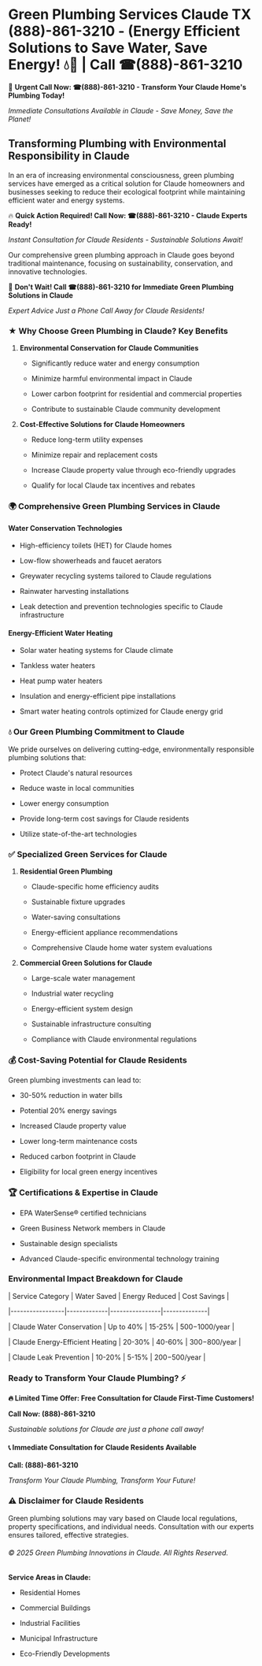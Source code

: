# Green Plumbing Services Claude TX (888)-861-3210 - (Energy Efficient Solutions to Save Water, Save Energy! 💧🌿 | Call ☎(888)-861-3210

🚨 **Urgent Call Now: ☎(888)-861-3210 - Transform Your Claude Home's Plumbing Today!**
*Immediate Consultations Available in Claude - Save Money, Save the Planet!*

## Transforming Plumbing with Environmental Responsibility in Claude

In an era of increasing environmental consciousness, green plumbing services have emerged as a critical solution for Claude homeowners and businesses seeking to reduce their ecological footprint while maintaining efficient water and energy systems. 

🔥 **Quick Action Required! Call Now: ☎(888)-861-3210 - Claude Experts Ready!**
*Instant Consultation for Claude Residents - Sustainable Solutions Await!*

Our comprehensive green plumbing approach in Claude goes beyond traditional maintenance, focusing on sustainability, conservation, and innovative technologies.

🚨 **Don't Wait! Call ☎(888)-861-3210 for Immediate Green Plumbing Solutions in Claude**
*Expert Advice Just a Phone Call Away for Claude Residents!*

### ★ Why Choose Green Plumbing in Claude? Key Benefits

1. **Environmental Conservation for Claude Communities** 
   - Significantly reduce water and energy consumption
   - Minimize harmful environmental impact in Claude
   - Lower carbon footprint for residential and commercial properties
   - Contribute to sustainable Claude community development

2. **Cost-Effective Solutions for Claude Homeowners** 
   - Reduce long-term utility expenses
   - Minimize repair and replacement costs
   - Increase Claude property value through eco-friendly upgrades
   - Qualify for local Claude tax incentives and rebates

### 🌍 Comprehensive Green Plumbing Services in Claude

#### Water Conservation Technologies
- High-efficiency toilets (HET) for Claude homes
- Low-flow showerheads and faucet aerators
- Greywater recycling systems tailored to Claude regulations
- Rainwater harvesting installations
- Leak detection and prevention technologies specific to Claude infrastructure

#### Energy-Efficient Water Heating
- Solar water heating systems for Claude climate
- Tankless water heaters
- Heat pump water heaters
- Insulation and energy-efficient pipe installations
- Smart water heating controls optimized for Claude energy grid

### 💧 Our Green Plumbing Commitment to Claude

We pride ourselves on delivering cutting-edge, environmentally responsible plumbing solutions that:
- Protect Claude's natural resources
- Reduce waste in local communities
- Lower energy consumption
- Provide long-term cost savings for Claude residents
- Utilize state-of-the-art technologies

### ✅ Specialized Green Services for Claude

1. **Residential Green Plumbing**
   - Claude-specific home efficiency audits
   - Sustainable fixture upgrades
   - Water-saving consultations
   - Energy-efficient appliance recommendations
   - Comprehensive Claude home water system evaluations

2. **Commercial Green Solutions for Claude**
   - Large-scale water management
   - Industrial water recycling
   - Energy-efficient system design
   - Sustainable infrastructure consulting
   - Compliance with Claude environmental regulations

### 💰 Cost-Saving Potential for Claude Residents

Green plumbing investments can lead to:
- 30-50% reduction in water bills
- Potential 20% energy savings
- Increased Claude property value
- Lower long-term maintenance costs
- Reduced carbon footprint in Claude
- Eligibility for local green energy incentives

### 🏆 Certifications & Expertise in Claude

- EPA WaterSense® certified technicians
- Green Business Network members in Claude
- Sustainable design specialists
- Advanced Claude-specific environmental technology training

### Environmental Impact Breakdown for Claude

| Service Category | Water Saved | Energy Reduced | Cost Savings |
|-----------------|-------------|----------------|--------------|
| Claude Water Conservation | Up to 40% | 15-25% | $500-$1000/year |
| Claude Energy-Efficient Heating | 20-30% | 40-60% | $300-$800/year |
| Claude Leak Prevention | 10-20% | 5-15% | $200-$500/year |

### Ready to Transform Your Claude Plumbing? ⚡

**🔥 Limited Time Offer: Free Consultation for Claude First-Time Customers!**

**Call Now: (888)-861-3210**
*Sustainable solutions for Claude are just a phone call away!*

#### 📞 Immediate Consultation for Claude Residents Available

**Call: (888)-861-3210**
*Transform Your Claude Plumbing, Transform Your Future!*

### ⚠️ Disclaimer for Claude Residents

Green plumbing solutions may vary based on Claude local regulations, property specifications, and individual needs. Consultation with our experts ensures tailored, effective strategies.

###### © 2025 Green Plumbing Innovations in Claude. All Rights Reserved.

**Service Areas in Claude:** 
- Residential Homes
- Commercial Buildings
- Industrial Facilities
- Municipal Infrastructure
- Eco-Friendly Developments